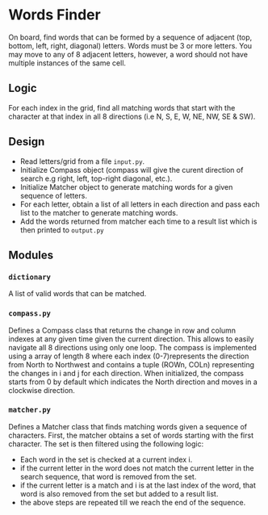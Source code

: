 # Words Finder
On board, find words that can be formed by a sequence of adjacent (top, bottom, left, right, diagonal) letters.
Words must be 3 or more letters.
You may move to any of 8 adjacent letters, however, a word should not have multiple instances of the same cell.

## Logic
For each index in the grid, find all matching words that start with the character at that index in all 8 directions (i.e N, S, E, W, NE, NW, SE & SW).

## Design
- Read letters/grid from a file `input.py`.
- Initialize Compass object (compass will give the curent direction of search e.g right, left, top-right diagonal, etc.).
- Initialize Matcher object to generate matching words for a given sequence of letters.
- For each letter, obtain a list of all letters in each direction and pass each list to the matcher to generate matching words.
- Add the words returned from matcher each time to a result list which is then printed to `output.py`

## Modules
### `dictionary` 
A list of valid words that can be matched.

### `compass.py`
Defines a Compass class that returns the change in row and column indexes at any given time given the current direction. This allows to easily navigate all 8 directions 
using only one loop. The compass is implemented using a array of length 8 where each index (0-7)represents the direction from North to Northwest and contains
a tuple (ROWn, COLn) representing the changes in i and j for each direction. When initialized, the compass starts from 0 by default which indicates the North direction and
moves in a clockwise direction. 

### `matcher.py`
Defines a Matcher class that finds matching words given a sequence of characters. First, the matcher obtains a set of words starting with the first character. The set is then filtered using the following logic:
- Each word in the set is checked at a current index i.
- if the current letter in the word does not match the current letter in the search sequence, that word is removed from the set.
- if the current letter is a match and i is at the last index of the word, that word is also removed from the set but added to a result list.
- the above steps are repeated till we reach the end of the sequence.